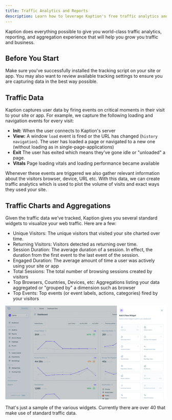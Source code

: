 ```yaml
---
title: Traffic Analytics and Reports
description: Learn how to leverage Kaption's free traffic analytics and reporting functionality
---
```


Kaption does everything possible to give you world-class traffic analytics, reporting, and aggregation experience that will help you grow you traffic and business.

## Before You Start

Make sure you've successfully installed the tracking script on your site or app. You may also want to review available tracking settings to ensure you are capturing data in the best way possible.

## Traffic Data

Kaption captures user data by firing events on critical moments in their visit to your site or app. For example, we capture the following loading and navigation events for every visit:

- **Init:** When the user connects to Kaption's server
- **View:** A window `load` event is fired or the URL has changed (`history navigation`). The user has loaded a page or navigated to a new one (without loading as in single-page-applications)
- **Exit** The user has exited which means they've gone idle or "unloaded" a page.
- **Vitals** Page loading vitals and loading performance became available

Whenever these events are triggered we also gather relevant information about the visitors browser, device, URL etc. With this data, we can create traffic analytics which is used to plot the volume of visits and exact ways they used your site.

## Traffic Charts and Aggregations

Given the traffic data we've tracked, Kaption gives you several standard widgets to visualize your web traffic. Here are a few:

- Unique Visitors: The unique visitors that visited your site charted over time.
- Returning Visitors: Visitors detected as returning over time.
- Session Duration: The average duration of a session. In effect, the duration from the first event to the last event of the session.
- Engaged Duration: The average amount of time a user was actively using your site or app
- Total Sessions: The total number of browsing sessions created by visitors
- Top Browsers, Countries, Devices, etc: Aggregations listing your data aggregated or "grouped by" a dimension such as browser
- Top Events: Top events (or event labels, actions, categories) fired by your visitors

![Add Widgets Panel](./add-widgets-panel.webp "Add Widgets Panel")

That's just a sample of the various widgets. Currently there are over 40 that make use of standard traffic data.
